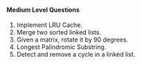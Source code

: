 #### Medium Level Questions

1. Implement LRU Cache.
2. Merge two sorted linked lists.
3. Given a matrix, rotate it by 90 degrees.
4. Longest Palindromic Substring.
5. Detect and remove a cycle in a linked list.
